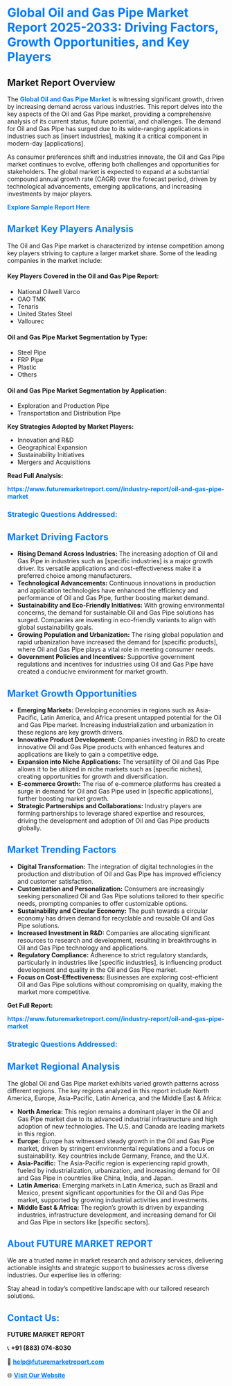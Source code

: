 <h1 style="color: #007BFF;">Global Oil and Gas Pipe Market Report 2025-2033: Driving Factors, Growth Opportunities, and Key Players</h1>

<section id="overview">
<h2>Market Report Overview</h2>
<p>The <a href="https://www.futuremarketreport.com//industry-report/oil-and-gas-pipe-market" style="color: #007BFF; text-decoration: none;"><strong>Global Oil and Gas Pipe Market</strong></a> is witnessing significant growth, driven by increasing demand across various industries. This report delves into the key aspects of the Oil and Gas Pipe market, providing a comprehensive analysis of its current status, future potential, and challenges. The demand for Oil and Gas Pipe has surged due to its wide-ranging applications in industries such as [insert industries], making it a critical component in modern-day [applications].</p>
<p>As consumer preferences shift and industries innovate, the Oil and Gas Pipe market continues to evolve, offering both challenges and opportunities for stakeholders. The global market is expected to expand at a substantial compound annual growth rate (CAGR) over the forecast period, driven by technological advancements, emerging applications, and increasing investments by major players.</p>
</section>

<section id="overview">
<p><a href="https://www.futuremarketreport.com//request-sample/reportId=50659" style="color: #007BFF; text-decoration: none;"><strong>Explore Sample Report Here</strong></a></p>
</section>

<section id="key-players">
<h2 style="color: #007BFF;">Market Key Players Analysis</h2>
<p>The Oil and Gas Pipe market is characterized by intense competition among key players striving to capture a larger market share. Some of the leading companies in the market include:</p>
<h4>Key Players Covered in the Oil and Gas Pipe Report:</h4>
<ul><li>National Oilwell Varco</li><li>OAO TMK</li><li>Tenaris</li><li>United States Steel</li><li>Vallourec</li></ul>
<h4>Oil and Gas Pipe Market Segmentation by Type:</h4>
<ul><li>Steel Pipe</li><li>FRP Pipe</li><li>Plastic</li><li>Others</li></ul>

<h4>Oil and Gas Pipe Market Segmentation by Application:</h4>
<ul><li>Exploration and Production Pipe</li><li>Transportation and Distribution Pipe</li></ul>
<p><strong>Key Strategies Adopted by Market Players:</strong></p>
<ul>
<li>Innovation and R&D</li>
<li>Geographical Expansion</li>
<li>Sustainability Initiatives</li>
<li>Mergers and Acquisitions</li>
</ul>
</section>

<section>
<p><strong>Read Full Analysis: </strong></p><a href="https://www.futuremarketreport.com//industry-report/oil-and-gas-pipe-market" style="color: #007BFF; text-decoration: none;"><strong>https://www.futuremarketreport.com//industry-report/oil-and-gas-pipe-market</strong></a>
<h3 style="color: #007BFF;">Strategic Questions Addressed:</h3>
</section>

<section id="driving-factors">
<h2 style="color: #007BFF;">Market Driving Factors</h2>
<ul>
<li><strong>Rising Demand Across Industries:</strong> The increasing adoption of Oil and Gas Pipe in industries such as [specific industries] is a major growth driver. Its versatile applications and cost-effectiveness make it a preferred choice among manufacturers.</li>
<li><strong>Technological Advancements:</strong> Continuous innovations in production and application technologies have enhanced the efficiency and performance of Oil and Gas Pipe, further boosting market demand.</li>
<li><strong>Sustainability and Eco-Friendly Initiatives:</strong> With growing environmental concerns, the demand for sustainable Oil and Gas Pipe solutions has surged. Companies are investing in eco-friendly variants to align with global sustainability goals.</li>
<li><strong>Growing Population and Urbanization:</strong> The rising global population and rapid urbanization have increased the demand for [specific products], where Oil and Gas Pipe plays a vital role in meeting consumer needs.</li>
<li><strong>Government Policies and Incentives:</strong> Supportive government regulations and incentives for industries using Oil and Gas Pipe have created a conducive environment for market growth.</li>
</ul>
</section>

<section id="growth-opportunities">
<h2 style="color: #007BFF;">Market Growth Opportunities</h2>
<ul>
<li><strong>Emerging Markets:</strong> Developing economies in regions such as Asia-Pacific, Latin America, and Africa present untapped potential for the Oil and Gas Pipe market. Increasing industrialization and urbanization in these regions are key growth drivers.</li>
<li><strong>Innovative Product Development:</strong> Companies investing in R&D to create innovative Oil and Gas Pipe products with enhanced features and applications are likely to gain a competitive edge.</li>
<li><strong>Expansion into Niche Applications:</strong> The versatility of Oil and Gas Pipe allows it to be utilized in niche markets such as [specific niches], creating opportunities for growth and diversification.</li>
<li><strong>E-commerce Growth:</strong> The rise of e-commerce platforms has created a surge in demand for Oil and Gas Pipe used in [specific applications], further boosting market growth.</li>
<li><strong>Strategic Partnerships and Collaborations:</strong> Industry players are forming partnerships to leverage shared expertise and resources, driving the development and adoption of Oil and Gas Pipe products globally.</li>
</ul>
</section>

<section id="trending-factors">
<h2 style="color: #007BFF;">Market Trending Factors</h2>
<ul>
<li><strong>Digital Transformation:</strong> The integration of digital technologies in the production and distribution of Oil and Gas Pipe has improved efficiency and customer satisfaction.</li>
<li><strong>Customization and Personalization:</strong> Consumers are increasingly seeking personalized Oil and Gas Pipe solutions tailored to their specific needs, prompting companies to offer customizable options.</li>
<li><strong>Sustainability and Circular Economy:</strong> The push towards a circular economy has driven demand for recyclable and reusable Oil and Gas Pipe solutions.</li>
<li><strong>Increased Investment in R&D:</strong> Companies are allocating significant resources to research and development, resulting in breakthroughs in Oil and Gas Pipe technology and applications.</li>
<li><strong>Regulatory Compliance:</strong> Adherence to strict regulatory standards, particularly in industries like [specific industries], is influencing product development and quality in the Oil and Gas Pipe market.</li>
<li><strong>Focus on Cost-Effectiveness:</strong> Businesses are exploring cost-efficient Oil and Gas Pipe solutions without compromising on quality, making the market more competitive.</li>
</ul>
</section>

<section>
<p><strong>Get Full Report: </strong></p><a href="https://www.futuremarketreport.com//industry-report/oil-and-gas-pipe-market" style="color: #007BFF; text-decoration: none;"><strong>https://www.futuremarketreport.com//industry-report/oil-and-gas-pipe-market</strong></a>
<h3 style="color: #007BFF;">Strategic Questions Addressed:</h3>
</section>


<section id="regional-analysis">
<h2 style="color: #007BFF;">Market Regional Analysis</h2>
<p>The global Oil and Gas Pipe market exhibits varied growth patterns across different regions. The key regions analyzed in this report include North America, Europe, Asia-Pacific, Latin America, and the Middle East & Africa:</p>
<ul>
<li><strong>North America:</strong> This region remains a dominant player in the Oil and Gas Pipe market due to its advanced industrial infrastructure and high adoption of new technologies. The U.S. and Canada are leading markets in this region.</li>
<li><strong>Europe:</strong> Europe has witnessed steady growth in the Oil and Gas Pipe market, driven by stringent environmental regulations and a focus on sustainability. Key countries include Germany, France, and the U.K.</li>
<li><strong>Asia-Pacific:</strong> The Asia-Pacific region is experiencing rapid growth, fueled by industrialization, urbanization, and increasing demand for Oil and Gas Pipe in countries like China, India, and Japan.</li>
<li><strong>Latin America:</strong> Emerging markets in Latin America, such as Brazil and Mexico, present significant opportunities for the Oil and Gas Pipe market, supported by growing industrial activities and investments.</li>
<li><strong>Middle East & Africa:</strong> The region’s growth is driven by expanding industries, infrastructure development, and increasing demand for Oil and Gas Pipe in sectors like [specific sectors].</li>
</ul>
</section>

<footer>
<h2 style="color: #007BFF;">About FUTURE MARKET REPORT</h2>
<p>We are a trusted name in market research and advisory services, delivering actionable insights and strategic support to businesses across diverse industries. Our expertise lies in offering:</p>

<p>Stay ahead in today’s competitive landscape with our tailored research solutions.</p>

<h2 style="color: #007BFF;">Contact Us:</h2>
<p><strong>FUTURE MARKET REPORT</strong></p>
<p>📞 <strong>+91 (883) 074-8030</strong></p>
<p>📧 <strong><a href="mailto:help@futuremarketreport.com" style="color: #007BFF;">help@futuremarketreport.com</a></strong></p>
<p>🌐 <strong><a href="https://www.futuremarketreport.com/" style="color: #007BFF;">Visit Our Website</a></strong></p>
</footer>